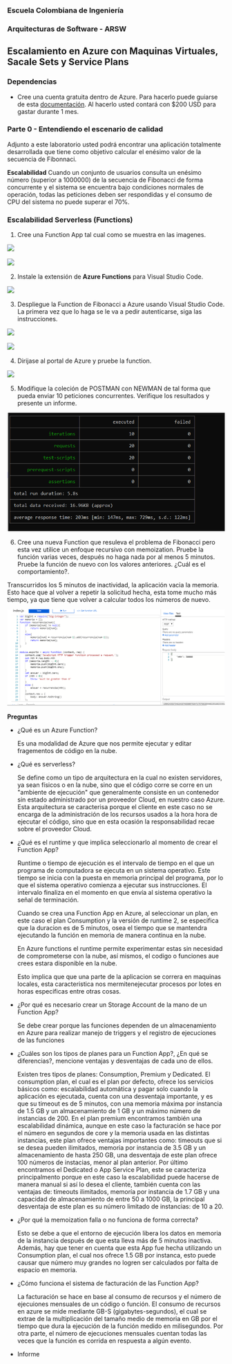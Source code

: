 ### Escuela Colombiana de Ingeniería
### Arquitecturas de Software - ARSW

## Escalamiento en Azure con Maquinas Virtuales, Sacale Sets y Service Plans

### Dependencias
* Cree una cuenta gratuita dentro de Azure. Para hacerlo puede guiarse de esta [documentación](https://azure.microsoft.com/en-us/free/search/?&ef_id=Cj0KCQiA2ITuBRDkARIsAMK9Q7MuvuTqIfK15LWfaM7bLL_QsBbC5XhJJezUbcfx-qAnfPjH568chTMaAkAsEALw_wcB:G:s&OCID=AID2000068_SEM_alOkB9ZE&MarinID=alOkB9ZE_368060503322_%2Bazure_b_c__79187603991_kwd-23159435208&lnkd=Google_Azure_Brand&dclid=CjgKEAiA2ITuBRDchty8lqPlzS4SJAC3x4k1mAxU7XNhWdOSESfffUnMNjLWcAIuikQnj3C4U8xRG_D_BwE). Al hacerlo usted contará con $200 USD para gastar durante 1 mes.

### Parte 0 - Entendiendo el escenario de calidad

Adjunto a este laboratorio usted podrá encontrar una aplicación totalmente desarrollada que tiene como objetivo calcular el enésimo valor de la secuencia de Fibonnaci.

**Escalabilidad**
Cuando un conjunto de usuarios consulta un enésimo número (superior a 1000000) de la secuencia de Fibonacci de forma concurrente y el sistema se encuentra bajo condiciones normales de operación, todas las peticiones deben ser respondidas y el consumo de CPU del sistema no puede superar el 70%.

### Escalabilidad Serverless (Functions)

1. Cree una Function App tal cual como se muestra en las  imagenes.

![](images/part3/part3-function-config.png)

![](images/part3/part3-function-configii.png)

2. Instale la extensión de **Azure Functions** para Visual Studio Code.

![](images/part3/part3-install-extension.png)

3. Despliegue la Function de Fibonacci a Azure usando Visual Studio Code. La primera vez que lo haga se le va a pedir autenticarse, siga las instrucciones.

![](images/part3/part3-deploy-function-1.png)

![](images/part3/part3-deploy-function-2.png)

4. Dirijase al portal de Azure y pruebe la function.

![](images/part3/part3-test-function.png)

5. Modifique la coleción de POSTMAN con NEWMAN de tal forma que pueda enviar 10 peticiones concurrentes. Verifique los resultados y presente un informe.

![](images/part2/Newman.png)

6. Cree una nueva Function que resuleva el problema de Fibonacci pero esta vez utilice un enfoque recursivo con memoization. Pruebe la función varias veces, después no haga nada por al menos 5 minutos. Pruebe la función de nuevo con los valores anteriores. ¿Cuál es el comportamiento?.

Transcurridos los 5 minutos de inactividad, la aplicación vacia la memoria. Esto hace que al volver a repetir la solicitud hecha, esta tome mucho más tiempo, ya que tiene que volver a calcular todos los números de nuevo.

![](images/part3/recursivo.PNG)

**Preguntas**

* ¿Qué es un Azure Function?

  Es una modalidad de Azure que nos permite ejecutar y editar fragementos de código en la nube.
  
* ¿Qué es serverless?

  Se define como un tipo de arquitectura en la cual no existen servidores, ya sean físicos o en la nube, sino que el código corre se corre en un "ambiente de ejecución" que generalmente consiste en un contenedor sin estado administrado por un proveedor Cloud, en nuestro caso Azure. Esta arquitectura se caracterisa porque el cliente en este caso no se encarga de la administración de los recursos usados a la hora hora de ejecutar el código, sino que en esta ocasión la responsabilidad recae sobre el proveedor Cloud.

* ¿Qué es el runtime y que implica seleccionarlo al momento de crear el Function App?

  Runtime o tiempo de ejecución es el intervalo de tiempo en el que un programa de computadora se ejecuta en un sistema operativo. Este tiempo se inicia con la puesta en memoria principal del programa, por lo que el sistema operativo comienza a ejecutar sus instrucciones. El intervalo finaliza en el momento en que envía al sistema operativo la señal de terminación.

  Cuando se crea una Function App en Azure, al seleccionar un plan, en este caso el plan Consumption y la versión de runtime 2, se especifica que la duracion es de 5 minutos, osea el tiempo que se mantendra ejecutando la función en memoria de manera continua en la nube.
  
  En Azure functions el runtime permite experimentar estas sin necesidad de comprometerse con la nube, así mismos, el codigo o funciones aue crees estara disponible en la nube.

  Esto implica que que una parte de la aplicacion se correra en maquinas locales, esta caracteristica nos mermitenejecutar procesos por lotes en horas especificas entre otras cosas.
  

* ¿Por qué es necesario crear un Storage Account de la mano de un Function App?
  
  Se debe crear porque las funciones dependen de un almacenamiento en Azure para realizar manejo de triggers y el registro de ejecuciones de las funciones
  
* ¿Cuáles son los tipos de planes para un Function App?, ¿En qué se diferencias?, mencione ventajas y desventajas de cada uno de ellos.

  Existen tres tipos de planes: Consumption, Premium y Dedicated. El consumption plan, el cual es el plan por defecto, ofrece los servicios básicos como: escalabilidad automática y pagar solo cuando la aplicación es ejecutada, cuenta con una desventaja importante, y es que su timeout es de 5 minutos, con una memoria máxima por instancia de 1.5 GB y un almacenamiento de 1 GB y un máximo número de instancias de 200. En el plan premium encontramos también una escalabilidad dinámica, aunque en este caso la facturación se hace por el número en segundos de core y la memoria usada en las distintas instancias, este plan ofrece ventajas importantes como: timeouts que si se desea pueden ilimitados, memoria por instancia de 3.5 GB y un almacenamiento de hasta 250 GB, una desventaja de este plan ofrece 100 números de instacias, menor al plan anterior. Por último encontramos el Dedicated o App Service Plan, este se caracteriza principalmento porque en este caso la escalabilidad puede hacerse de manera manual si así lo desea el cliente, también cuenta con las ventajas de: timeouts ilimitados, memoría por instancia de 1.7 GB y una capacidad de almacenamiento de entre 50 a 1000 GB, la principal desventaja de este plan es su número limitado de instancias: de 10 a 20.

* ¿Por qué la memoization falla o no funciona de forma correcta?

  Esto se debe a que el entorno de ejecución libera los datos en memoria de la instancia después de que esta lleva más de 5 minutos inactiva. Además, hay que tener en cuenta que esta App fue hecha utilizando un Consumption plan, el cual nos ofrece 1.5 GB por instanca, esto puede causar que número muy grandes no logren ser calculados por falta de espacio en memoria.  
  
* ¿Cómo funciona el sistema de facturación de las Function App?

  La facturación se hace en base al consumo de recursos y el número de ejecuiones mensuales de un código o función. El consumo de recursos en azure se mide mediante GB-S (gigabytes-segundos), el cual se extrae de la multiplicación del tamaño medio de memoria en GB por el tiempo que dura la ejecución de la función medido en milisegundos. Por otra parte, el número de ejecuciones mensuales cuentan todas las veces que la función es corrida en respuesta a algún evento.

* Informe
